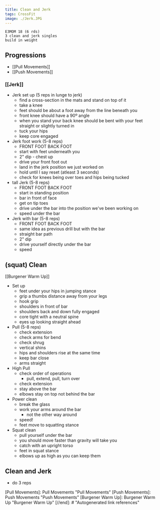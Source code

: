 ```yaml
---
title: Clean and Jerk
tags: CrossFit
image: ./Jerk.JPG
---
```


```
E3MOM 18 (6 rds)
3 clean and jerk singles
build in weight
```

## Progressions

- [[Pull Movements]]
- [[Push Movements]]

### [[Jerk]] 
- Jerk set up (5 reps in lunge to jerk)
  - find a cross-section in the mats and stand on top of it
  - take a knee
  - feet should be about a foot away from the line beneath you
  - front knee should have a 90º angle
  - when you stand your back knee should be bent with your feet straight or slightly turned in
  - tuck your hips
  - keep core engaged
- Jerk foot work (5-8 reps)
  - FRONT FOOT BACK FOOT
  - start with feet underneath you
  - 2" dip - chest up
  - drive your front foot out
  - land in the jerk position we just worked on
  - hold until I say reset (atleast 3 seconds)
  - check for knees being over toes and hips being tucked
- tall Jerk (5-8 reps)
  - FRONT FOOT BACK FOOT
  - start in standing position
  - bar in front of face
  - get on tip toes
  - drive under the bar into the position we've been working on
  - speed under the bar
- Jerk with bar (5-8 reps)
  - FRONT FOOT BACK FOOT
  - same idea as previous drill but with the bar
  - straight bar path
  - 2" dip
  - drive yourself directly under the bar
  - speed
## (squat) Clean

[[Burgener Warm Up]]
- Set up
  - feet under your hips in jumping stance
  - grip a thumbs distance away from your legs
  - hook grip
  - shoulders in front of bar
  - shoulders back and down fully engaged
  - core tight with a neutral spine
  - eyes up looking straight ahead
- Pull (5-8 reps)
  - check extension
  - check arms for bend
  - check shrug
  - vertical shins
  - hips and shoulders rise at the same time
  - keep bar close
  - arms straight
- High Pull
  - check order of operations
    - pull, extend, pull, turn over
  - check extension
  - stay above the bar
  - elbows stay on top not behind the bar
- Power clean
  - break the glass
  - work your arms around the bar
    - not the other way around
  - speed!
  - feet move to squatting stance
- Squat clean
  - pull yourself under the bar
  - you should move faster than gravity will take you
  - catch with an upright torso
  - feet in squat stance
  - elbows up as high as you can keep them

## Clean and Jerk
- do 3 reps


[//begin]: # "Autogenerated link references for markdown compatibility"
[Pull Movements]: Pull Movements "Pull Movements"
[Push Movements]: Push Movements "Push Movements"
[Burgener Warm Up]: Burgener Warm Up "Burgener Warm Up"
[//end]: # "Autogenerated link references"